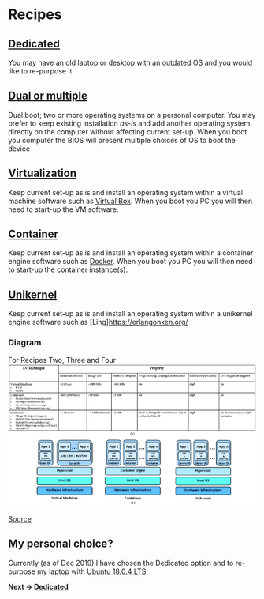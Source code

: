 # Recipes

## [Dedicated](https://en.wikipedia.org/wiki/Operating_system)

You may have an old laptop or desktop with an outdated OS and you would like to re-purpose it.

## [Dual or multiple](https://en.wikipedia.org/wiki/Multi-booting)

Dual boot; two or more operating systems on a personal computer. You may prefer to keep existing installation *as-is* and 
add another operating system directly on the computer without affecting current set-up.  When you boot you computer the BIOS will present multiple choices of OS to boot the device

## [Virtualization](https://en.wikipedia.org/wiki/Virtualization)

Keep current set-up as is and install an operating system within a virtual machine software such as [Virtual Box](https://www.virtualbox.org/). When you boot you PC you will then need to start-up the VM software.

## [Container](https://en.wikipedia.org/wiki/OS-level_virtualization)
Keep current set-up as is and install an operating system within a container engine software such as [Docker](https://www.docker.com/). When you boot you PC you will then need to start-up the container instance(s).

## [Unikernel](https://en.wikipedia.org/wiki/Unikernel)
Keep current set-up as is and install an operating system within a unikernel engine software such as [Ling]https://erlangonxen.org/

### Diagram

For Recipes Two, Three and Four
![Recipes](./images/virtualization.png "Virtualization")

[Source](https://www.researchgate.net/publication/320729008_Consolidate_IoT_Edge_Computing_with_Lightweight_Virtualization)

## My personal choice?
Currently (as of Dec 2019) I have chosen the Dedicated option and to re-purpose my laptop with [Ubuntu 18.0.4 LTS](http://releases.ubuntu.com/18.04/)

**Next -> [Dedicated](dedicated.md)**
